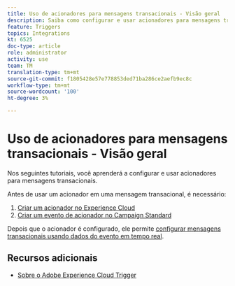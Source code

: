 ```yaml
---
title: Uso de acionadores para mensagens transacionais - Visão geral
description: Saiba como configurar e usar acionadores para mensagens transacionais.
feature: Triggers
topics: Integrations
kt: 6525
doc-type: article
role: administrator
activity: use
team: TM
translation-type: tm+mt
source-git-commit: f1805428e57e778853ded71ba286ce2aefb9ec8c
workflow-type: tm+mt
source-wordcount: '100'
ht-degree: 3%

---
```



# Uso de acionadores para mensagens transacionais - Visão geral

Nos seguintes tutoriais, você aprenderá a configurar e usar acionadores para mensagens transacionais.

Antes de usar um acionador em uma mensagem transacional, é necessário:

1. [Criar um acionador no Experience Cloud](/help/integrations/create-a-trigger-in-experience-cloud.md)
2. [Criar um evento de acionador no Campaign Standard](/help/integrations/create-a-trigger-event.md)

Depois que o acionador é configurado, ele permite [configurar mensagens transacionais usando dados do evento em tempo real](/help/integrations/configure-transactional-messages-using-realtime-event-data.md).

## Recursos adicionais

* [Sobre o Adobe Experience Cloud Trigger](https://experienceleague.adobe.com/docs/campaign-standard/using/integrating-with-adobe-cloud/working-with-campaign-and-triggers/about-adobe-experience-cloud-triggers.html?lang=en#integrating-with-adobe-cloud)
